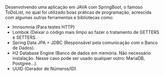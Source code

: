 Desenvolvendo uma aplicação em JAVA com SpringBoot, o famoso ToDoList, no qual foi utilizado boas práticas de programação, acrescida com algumas outras ferramentas e bibliotecas como:
- Imnsomnia (Para testes HTTP)
- Lombok (Deixar o código mais limpo ao fazer o tratamento de GETTERS e SETTERS.
- Spring Data JPA + JDBC (Responsável pela comunicação com o Banco de Dados).
- H2 Database Engine (Banco de dados em memória. Não necessário instalação. Nesse caso pode ser usado qualquer outro: MariaDB, Postgree...).
- UUID (Gerador de Números/ID)
